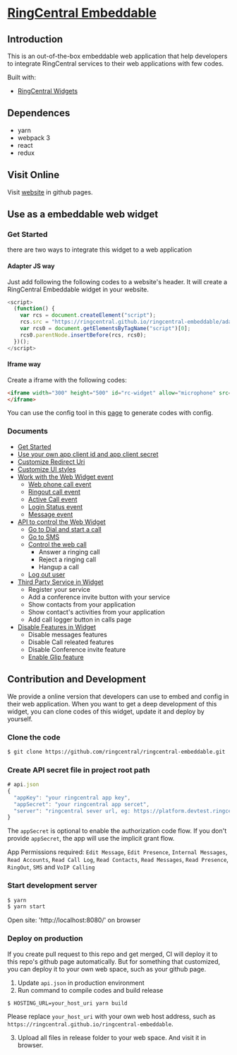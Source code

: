 # [RingCentral Embeddable](https://ringcentral.github.io/ringcentral-embeddable/)

## Introduction

This is an out-of-the-box embeddable web application that help developers to integrate RingCentral services to their web applications with few codes.

Built with:

* [RingCentral Widgets](https://github.com/ringcentral/ringcentral-js-widgets)

## Dependences

* yarn
* webpack 3
* react
* redux

## Visit Online

Visit [website](https://ringcentral.github.io/ringcentral-embeddable/) in github pages.

## Use as a embeddable web widget

### Get Started

there are two ways to integrate this widget to a web application

#### Adapter JS way

Just add following the following codes to a website's header. It will create a RingCentral Embeddable widget in your website.

```js
<script>
  (function() {
    var rcs = document.createElement("script");
    rcs.src = "https://ringcentral.github.io/ringcentral-embeddable/adapter.js";
    var rcs0 = document.getElementsByTagName("script")[0];
    rcs0.parentNode.insertBefore(rcs, rcs0);
  })();
</script>
```

#### Iframe way

Create a iframe with the following codes:

```html
<iframe width="300" height="500" id="rc-widget" allow="microphone" src="https://ringcentral.github.io/ringcentral-embeddable/app.html">
</iframe>
```

You can use the config tool in this [page](https://ringcentral.github.io/ringcentral-embeddable) to generate codes with config.

### Documents

* [Get Started](docs/get-started.md)
* [Use your own app client id and app client secret](docs/config-client-id-and-secret.md)
* [Customize Redirect Uri](docs/customize-redirect-uri.md)
* [Customize UI styles](docs/customize-ui-styles.md)
* [Work with the Web Widget event](docs/widget-event.md)
  * [Web phone call event](docs/widget-event.md#web-phone-call-event)
  * [Ringout call event](docs/widget-event.md#ringout-call-event)
  * [Active Call event](docs/widget-event.md#active-call-event)
  * [Login Status event](docs/widget-event.md#login-status-event)
  * [Message event](docs/widget-event.md#message-event)
* [API to control the Web Widget](docs/control-widget.md)
  * [Go to Dial and start a call](docs/control-widget.md#go-to-dial-and-start-a-call)
  * [Go to SMS](docs/control-widget.md#go-to-sms-page)
  * [Control the web call](docs/control-widget.md#control-the-web-call)
    * Answer a ringing call
    * Reject a ringing call
    * Hangup a call
  * [Log out user](docs/control-widget.md#log-out-user)
* [Third Party Service in Widget](docs/third-party-service-in-widget.md)
  * Register your service
  * Add a conference invite button with your service
  * Show contacts from your application
  * Show contact's activities from your application
  * Add call logger button in calls page
* [Disable Features in Widget](docs/disable-features.md)
  * Disable messages features
  * Disable Call releated features
  * Disable Conference invite feature
  * [Enable Glip feature](docs/disable-features.md#enable-glip-feature)

## Contribution and Development

We provide a online version that developers can use to embed and config in their web application. When you want to get a deep development of this widget, you can clone codes of this widget, update it and deploy by yourself.

### Clone the code

```bash
$ git clone https://github.com/ringcentral/ringcentral-embeddable.git
```

### Create API secret file in project root path

```js
# api.json
{
  "appKey": "your ringcentral app key",
  "appSecret": "your ringcentral app sercet",
  "server": "ringcentral sever url, eg: https://platform.devtest.ringcentral.com"
}
```

The `appSecret` is optional to enable the authorization code flow. If you don't provide `appSecret`, the app will use the implicit grant flow.

App Permissions required: `Edit Message`, `Edit Presence`, `Internal Messages`, `Read Accounts`, `Read Call Log`, `Read Contacts`, `Read Messages`, `Read Presence`, `RingOut`, `SMS` and `VoIP Calling`

### Start development server

```bash
$ yarn
$ yarn start
```

Open site: 'http://localhost:8080/' on browser

### Deploy on production

If you create pull request to this repo and get merged, CI will deploy it to this repo's github page automatically. But for something that customized, you can deploy it to your own web space, such as your github page.

1. Update `api.json` in production environment
2. Run command to compile codes and build release

```
$ HOSTING_URL=your_host_uri yarn build
```
Please replace `your_host_uri` with your own web host address, such as `https://ringcentral.github.io/ringcentral-embeddable`.

3. Upload all files in release folder to your web space. And visit it in browser.
